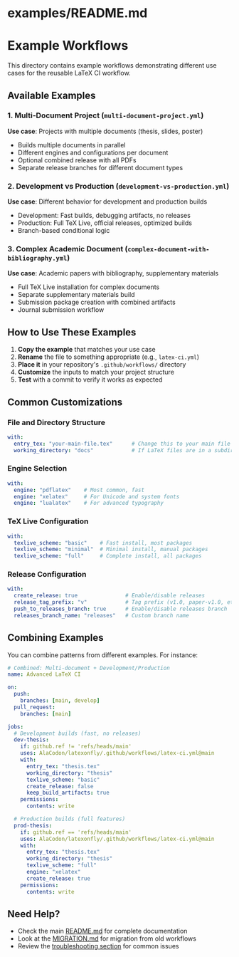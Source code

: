 # examples/README.md
# Example Workflows

This directory contains example workflows demonstrating different use cases for the reusable LaTeX CI workflow.

## Available Examples

### 1. Multi-Document Project (`multi-document-project.yml`)
**Use case**: Projects with multiple documents (thesis, slides, poster)
- Builds multiple documents in parallel
- Different engines and configurations per document
- Optional combined release with all PDFs
- Separate release branches for different document types

### 2. Development vs Production (`development-vs-production.yml`)
**Use case**: Different behavior for development and production builds
- Development: Fast builds, debugging artifacts, no releases
- Production: Full TeX Live, official releases, optimized builds
- Branch-based conditional logic

### 3. Complex Academic Document (`complex-document-with-bibliography.yml`)
**Use case**: Academic papers with bibliography, supplementary materials
- Full TeX Live installation for complex documents
- Separate supplementary materials build
- Submission package creation with combined artifacts
- Journal submission workflow

## How to Use These Examples

1. **Copy the example** that matches your use case
2. **Rename** the file to something appropriate (e.g., `latex-ci.yml`)
3. **Place it** in your repository's `.github/workflows/` directory
4. **Customize** the inputs to match your project structure
5. **Test** with a commit to verify it works as expected

## Common Customizations

### File and Directory Structure
```yaml
with:
  entry_tex: "your-main-file.tex"      # Change this to your main file
  working_directory: "docs"            # If LaTeX files are in a subdirectory
```

### Engine Selection
```yaml
with:
  engine: "pdflatex"    # Most common, fast
  engine: "xelatex"     # For Unicode and system fonts
  engine: "lualatex"    # For advanced typography
```

### TeX Live Configuration
```yaml
with:
  texlive_scheme: "basic"    # Fast install, most packages
  texlive_scheme: "minimal"  # Minimal install, manual packages
  texlive_scheme: "full"     # Complete install, all packages
```

### Release Configuration
```yaml
with:
  create_release: true               # Enable/disable releases
  release_tag_prefix: "v"            # Tag prefix (v1.0, paper-v1.0, etc.)
  push_to_releases_branch: true      # Enable/disable releases branch
  releases_branch_name: "releases"   # Custom branch name
```

## Combining Examples

You can combine patterns from different examples. For instance:

```yaml
# Combined: Multi-document + Development/Production
name: Advanced LaTeX CI

on:
  push:
    branches: [main, develop]
  pull_request:
    branches: [main]

jobs:
  # Development builds (fast, no releases)
  dev-thesis:
    if: github.ref != 'refs/heads/main'
    uses: AlaCodon/latexonfly/.github/workflows/latex-ci.yml@main
    with:
      entry_tex: "thesis.tex"
      working_directory: "thesis"
      texlive_scheme: "basic"
      create_release: false
      keep_build_artifacts: true
    permissions:
      contents: write

  # Production builds (full features)
  prod-thesis:
    if: github.ref == 'refs/heads/main'
    uses: AlaCodon/latexonfly/.github/workflows/latex-ci.yml@main
    with:
      entry_tex: "thesis.tex"
      working_directory: "thesis"
      texlive_scheme: "full"
      engine: "xelatex"
      create_release: true
    permissions:
      contents: write
```

## Need Help?

- Check the main [README.md](../README.md) for complete documentation
- Look at the [MIGRATION.md](../MIGRATION.md) for migration from old workflows
- Review the [troubleshooting section](../README.md#troubleshooting) for common issues
